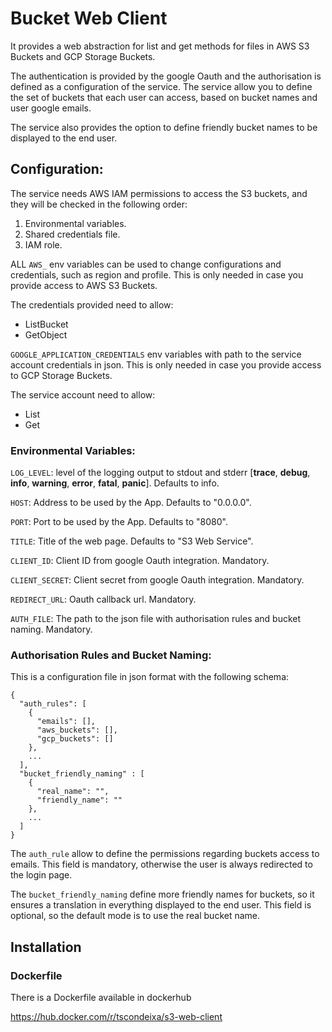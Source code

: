 # Bucket Web Client

It provides a web abstraction for list and get methods for files in AWS S3 Buckets and GCP Storage Buckets. 

The authentication is provided by the google Oauth and the authorisation is defined as a configuration of the service.
The service allow you to define the set of buckets that each user can access, based on bucket names and user google emails. 

The service also provides the option to define friendly bucket names to be displayed to the end user.

## Configuration:

The service needs AWS IAM permissions to access the S3 buckets, and they will be checked in the following order:
1. Environmental variables.
2. Shared credentials file.
3. IAM role.

ALL `AWS_` env variables can be used to change configurations and credentials, such as region and profile. 
This is only needed in case you provide access to AWS S3 Buckets.

The credentials provided need to allow:
- ListBucket
- GetObject

`GOOGLE_APPLICATION_CREDENTIALS` env variables with path to the service account credentials in json.
This is only needed in case you provide access to GCP Storage Buckets.

The service account need to allow:
- List
- Get

### Environmental Variables:

`LOG_LEVEL`: level of the logging output to stdout and stderr 
\[**trace**, **debug**, **info**, **warning**, **error**, **fatal**, **panic**\].
Defaults to info.

`HOST`: Address to be used by the App. Defaults to "0.0.0.0".

`PORT`: Port to be used by the App. Defaults to "8080".

`TITLE`: Title of the web page. Defaults to "S3 Web Service".

`CLIENT_ID`: Client ID from google Oauth integration. Mandatory.

`CLIENT_SECRET`: Client secret from google Oauth integration. Mandatory.

`REDIRECT_URL`: Oauth callback url. Mandatory.

`AUTH_FILE`: The path to the json file with authorisation rules and bucket naming. Mandatory.


### Authorisation Rules and Bucket Naming:
This is a configuration file in json format with the following schema:

```
{
  "auth_rules": [
    {
      "emails": [],
      "aws_buckets": [],
      "gcp_buckets": []
    },
    ...
  ],
  "bucket_friendly_naming" : [
    {
      "real_name": "",
      "friendly_name": ""
    },
    ...
  ]
}
```

The `auth_rule` allow to define the permissions regarding buckets access to emails.
This field is mandatory, otherwise the user is always redirected to the login page.

The `bucket_friendly_naming` define more friendly names for buckets, so it ensures a translation in everything displayed to the end user. 
This field is optional, so the default mode is to use the real bucket name.


## Installation

### Dockerfile
There is a Dockerfile available in dockerhub

https://hub.docker.com/r/tscondeixa/s3-web-client